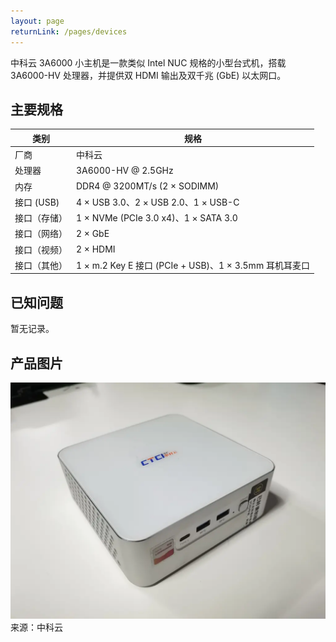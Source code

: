 ```yaml
---
layout: page
returnLink: /pages/devices
---
```


<ChildHeader>
<template #pageTitle>产品规格数据库</template>
<template #pageSubTitle>中科云 3A6000 小主机</template>
</ChildHeader>

<div class="body_content">

中科云 3A6000 小主机是一款类似 Intel NUC 规格的小型台式机，搭载 3A6000-HV 处理器，并提供双 HDMI 输出及双千兆 (GbE) 以太网口。

## 主要规格

| 类别 | 规格 |
|------|------|
| 厂商 | 中科云 |
| 处理器 | 3A6000-HV @ 2.5GHz |
| 内存 | DDR4 @ 3200MT/s (2 × SODIMM) |
| 接口 (USB)  | 4 × USB 3.0、2 × USB 2.0、1 × USB-C |
| 接口（存储）| 1 × NVMe (PCIe 3.0 x4)、1 × SATA 3.0 |
| 接口（网络） | 2 × GbE |
| 接口（视频） | 2 × HDMI |
| 接口（其他） | 1 × m.2 Key E 接口 (PCIe + USB)、1 × 3.5mm 耳机耳麦口 |

## 已知问题

暂无记录。

## 产品图片

[![](/public/images/devices/ctcisz-3a6000-nuc.thumbnail.webp)](/public/images/devices/ctcisz-3a6000-nuc.webp)
来源：中科云

</div>

<ChildFooter />

<script setup>
import ChildHeader from '/components/ChildHeader.vue'
import ChildFooter from '/components/ChildFooter.vue'
</script>